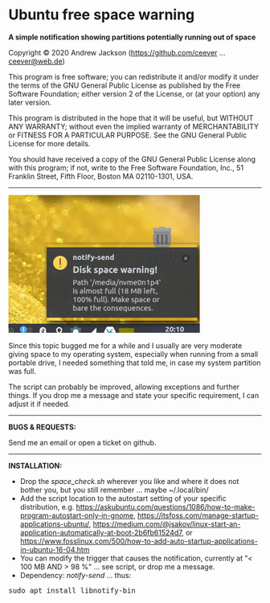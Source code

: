 # Ubuntu free space warning

**A simple notification showing partitions potentially running out of space**

Copyright © 2020 Andrew Jackson (https://github.com/ceever ... ceever@web.de)

 This program is free software; you can redistribute it and/or modify
 it under the terms of the GNU General Public License as published by
 the Free Software Foundation; either version 2 of the License, or
 (at your option) any later version.

 This program is distributed in the hope that it will be useful,
 but WITHOUT ANY WARRANTY; without even the implied warranty of
 MERCHANTABILITY or FITNESS FOR A PARTICULAR PURPOSE.  See the
 GNU General Public License for more details.

 You should have received a copy of the GNU General Public License
 along with this program; if not, write to the Free Software
 Foundation, Inc., 51 Franklin Street, Fifth Floor, Boston MA 02110-1301, USA.
 
 ---
<img src="screenshot.png"/>

Since this topic bugged me for a while and I usually are very moderate giving space to my operating system, especially when running from a small portable drive, I needed something that told me, in case my system partition was full.

The script can probably be improved, allowing exceptions and further things. If you drop me a message and state your specific requirement, I can adjust it if needed.

---
**BUGS & REQUESTS:**

Send me an email or open a ticket on github.

---
**INSTALLATION:**
* Drop the *space_check.sh* wherever you like and where it does not bother you, but you still remember ... maybe ~/.local/bin/
* Add the script location to the autostart setting of your specific distribution, e.g. https://askubuntu.com/questions/1086/how-to-make-program-autostart-only-in-gnome, https://itsfoss.com/manage-startup-applications-ubuntu/, https://medium.com/@jsakov/linux-start-an-application-automatically-at-boot-2b6fb61524d7, or https://www.fosslinux.com/500/how-to-add-auto-startup-applications-in-ubuntu-16-04.htm
* You can modify the trigger that causes the notification, currently at "< 100 MB AND > 98 %" ... see script, or drop me a message.
* Dependency: *notify-send* ... thus:
<pre>sudo apt install libnotify-bin</pre>

